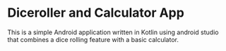 # Diceroller and Calculator App

This is a simple Android application written in Kotlin using android studio that combines a dice rolling feature with a basic calculator.
